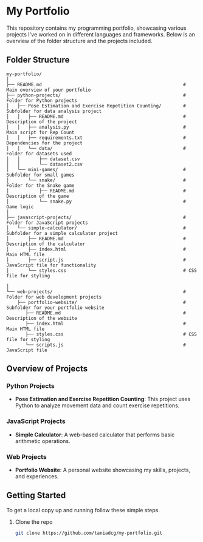 # My Portfolio

This repository contains my programming portfolio, showcasing various projects I've worked on in different languages and frameworks. Below is an overview of the folder structure and the projects included.

## Folder Structure

```
my-portfolio/
│
├── README.md                                                    # Main overview of your portfolio
├── python-projects/                                             # Folder for Python projects
│   ├── Pose Estimation and Exercise Repetition Counting/        # Subfolder for data analysis project
│   │   ├── README.md                                            # Description of the project
│   │   ├── analysis.py                                          # Main script for Rep Count
│   │   ├── requirements.txt                                     # Dependencies for the project
│   │   └── data/                                                # Folder for datasets used
│   │       ├── dataset.csv
│   │       └── dataset2.csv
│   └── mini-games/                                              # Subfolder for small games
│       └── snake/                                               # Folder for the Snake game
│           ├── README.md                                        # Description of the game
│           └── snake.py                                         # Game logic
│
├── javascript-projects/                                         # Folder for JavaScript projects
│   └── simple-calculator/                                       # Subfolder for a simple calculator project
│       ├── README.md                                            # Description of the calculator
│       ├── index.html                                           # Main HTML file
│       ├── script.js                                            # JavaScript file for functionality
│       └── styles.css                                           # CSS file for styling

│
└── web-projects/                                                # Folder for web development projects
    ├── portfolio-website/                                       # Subfolder for your portfolio website
       ├── README.md                                             # Description of the website
       ├── index.html                                            # Main HTML file
       ├── styles.css                                            # CSS file for styling
       └── scripts.js                                            # JavaScript file

``` 

## Overview of Projects

### Python Projects
- **Pose Estimation and Exercise Repetition Counting**: This project uses Python to analyze movement data and count exercise repetitions.

### JavaScript Projects
- **Simple Calculator**: A web-based calculator that performs basic arithmetic operations.

### Web Projects
- **Portfolio Website**: A personal website showcasing my skills, projects, and experiences.

## Getting Started

To get a local copy up and running follow these simple steps.

1. Clone the repo
   ```bash
   git clone https://github.com/taniadcg/my-portfolio.git


